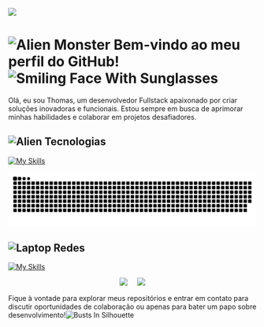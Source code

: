 [<img src="https://media.giphy.com/media/JqmupuTVZYaQX5s094/giphy.gif" width="800" />](https://media.giphy.com/media/JqmupuTVZYaQX5s094/giphy.gif)


# <img src="https://raw.githubusercontent.com/Tarikul-Islam-Anik/Animated-Fluent-Emojis/master/Emojis/Smilies/Alien%20Monster.png" alt="Alien Monster" width="50" height="50" />  Bem-vindo ao meu perfil do GitHub! <img src="https://raw.githubusercontent.com/Tarikul-Islam-Anik/Telegram-Animated-Emojis/main/Smileys/Smiling%20Face%20With%20Sunglasses.webp" alt="Smiling Face With Sunglasses" width="25" height="25" />

Olá, eu sou Thomas, um desenvolvedor Fullstack apaixonado por criar soluções inovadoras e funcionais. Estou sempre em busca de aprimorar minhas habilidades e colaborar em projetos desafiadores.

## <img src="https://raw.githubusercontent.com/Tarikul-Islam-Anik/Telegram-Animated-Emojis/main/Smileys/Alien.webp" alt="Alien" width="50" height="50" />  Tecnologias
[![My Skills](https://skillicons.dev/icons?i=,js,nodejs,py,react,vue,html,flask,django,ts,Django,npm,selenium,sass&=3)](https://skillicons.dev)


<picture>
    <source media="(prefers-color-scheme: dark)" srcset="https://raw.githubusercontent.com/platane/platane/output/github-contribution-grid-snake-dark.svg">
    <source media="(prefers-color-scheme: light)" srcset="https://raw.githubusercontent.com/platane/platane/output/github-contribution-grid-snake.svg">
    <img alt="github contribution grid snake animation" src="https://raw.githubusercontent.com/platane/platane/output/github-contribution-grid-snake.svg">
  </picture>

## <img src="https://raw.githubusercontent.com/Tarikul-Islam-Anik/Telegram-Animated-Emojis/main/Objects/Laptop.webp" alt="Laptop" width="50" height="50" />  Redes 
[![My Skills](https://skillicons.dev/icons?i=facebook,instagram,twitter,discord,linkedin)](https://skillicons.dev)


<div align="justify"> 
    <div style="display: flex; justify-content: center; align-items: center;">
        <a href="https://github.com/thmedu">
            <img height="200" style="margin-right: 20px;" src="https://github-readme-stats.vercel.app/api?username=thmedu&theme=chartreuse-dark&show_icons=true&include_all_commits=true&count_private=true&show_owner=git" />
        </a>
        <a href="https://github.com/thmedu">
            <img height="200" src="https://github-readme-stats.vercel.app/api/top-langs/?username=thmedu&layout=compact&langs_count=8&theme=chartreuse-dark" />
        </a>
    </div>
</div>

Fique à vontade para explorar meus repositórios e entrar em contato para discutir oportunidades de colaboração ou apenas para bater um papo sobre desenvolvimento!<img src="https://raw.githubusercontent.com/Tarikul-Islam-Anik/Telegram-Animated-Emojis/main/People/Busts%20In%20Silhouette.webp" alt="Busts In Silhouette" width="30" height="30" />
